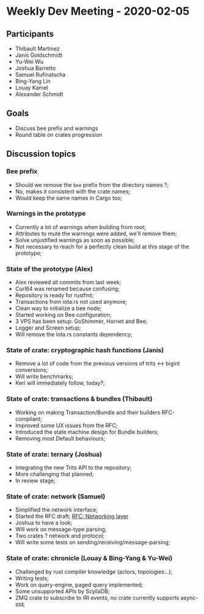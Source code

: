 # Weekly Dev Meeting - 2020-02-05

## Participants

- Thibault Martinez
- Janis Goldschmidt
- Yu-Wei Wu
- Joshua Barretto
- Samuel Rufinatscha
- Bing-Yang Lin
- Louay Kamel
- Alexander Schmidt

## Goals

- Discuss bee prefix and warnings
- Round table on crates progression

## Discussion topics

### Bee prefix

- Should we remove the `bee` prefix from the directory names ?;
- No, makes it consistent with the crate names;
- Would keep the same names in Cargo too;

### Warnings in the prototype

- Currently a lot of warnings when building from root;
- Attributes to mute the warnings were added, we'll remove them;
- Solve unjustified warnings as soon as possible;
- Not necessary to reach for a perfectly clean build at this stage of the prototype;

### State of the prototype (Alex)

- Alex reviewed all commits from last week;
- Curl64 was renamed because confusing;
- Repository is ready for rustfmt;
- Transactions from iota.rs not used anymore;
- Clean way to initialize a bee node;
- Started working on Bee configuration;
- 3 VPS has been setup: GoShimmer, Hornet and Bee;
- Logger and Screen setup;
- Will remove the iota.rs constants dependency;

### State of crate: cryptographic hash functions (Janis)

- Remove a lot of code from the previous versions of trits <-> bigint conversions;
- Will write benchmarks;
- Kerl will immediately follow, today?;

### State of crate: transactions & bundles (Thibault)

- Working on making Transaction/Bundle and their builders RFC-compliant;
- Improved some UX issues from the RFC;
- Introduced the state machine design for Bundle builders;
- Removing most Default behaviours;

### State of crate: ternary (Joshua)

- Integrating the new Trits API to the repository;
- More challenging that planned;
- In review stage;

### State of crate: network (Samuel)

- Simplified the network interface;
- Started the RFC draft; [RFC: Networking layer](https://github.com/iotaledger/bee-rfcs/pull/29)
- Joshua to have a look;
- Will work on message-type parsing;
- Two crates ? network and protocol;
- Will write some tests on sending/receiving/message-parsing;

### State of crate: chronicle (Louay & Bing-Yang & Yu-Wei)

- Challenged by rust compiler knowledge (actors, topologies...);
- Writing tests;
- Work on query-engine, paged query implemented;
- Some unsupported APIs by ScyllaDB;
- ZMQ crate to subscribe to IRI events, no crate currently supports async-std;
